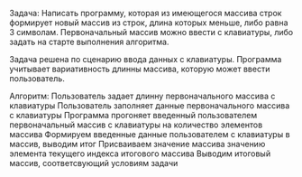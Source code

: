Задача: 
 Написать программу, которая из имеющегося массива строк формирует новый массив из строк, длина которых меньше, либо равна 3 символам. Первоначальный массив можно ввести с клавиатуры, либо задать на старте выполнения алгоритма.

 Задача решена по сценарию ввода данных с клавиатуры. Программа учитывает вариативность длинны массива, которую может ввести пользователь. 

Алгоритм:
Пользователь задает длинну первоначального массива с клавиатуры
Пользователь заполняет данные первоначального массива с клавиатуры
Программа прогоняет введенный пользователем первоначальный массив с клавиатуры на количество элементов массива 
Формируем введенные данные пользователем с клавиатуры в массив, выводим итог
Присваиваем значение массива значению элемента текущего индекса итогового массива
Выводим итоговый массив, соответсвующий условиям задачи